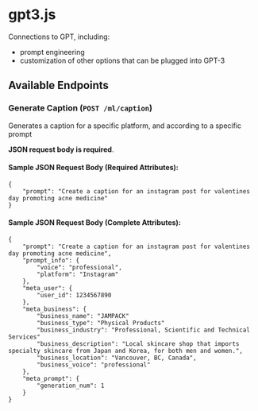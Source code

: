 # gpt3.js
Connections to GPT, including:
- prompt engineering
- customization of other options that can be plugged into GPT-3

## Available Endpoints

### Generate Caption (`POST /ml/caption`)
Generates a caption for a specific platform, and according to a specific prompt

**JSON request body is required**.

#### Sample JSON Request Body (Required Attributes):
```
{
    "prompt": "Create a caption for an instagram post for valentines day promoting acne medicine"
}
```

#### Sample JSON Request Body (Complete Attributes):
```
{
    "prompt": "Create a caption for an instagram post for valentines day promoting acne medicine",
    "prompt_info": {
        "voice": "professional",
        "platform": "Instagram"
    },
    "meta_user": {
        "user_id": 1234567890
    },
    "meta_business": {
        "business_name": "JAMPACK"
        "business_type": "Physical Products"
        "business_industry": "Professional, Scientific and Technical Services"
        "business_description": "Local skincare shop that imports specialty skincare from Japan and Korea, for both men and women.",
        "business_location": "Vancouver, BC, Canada",
        "business_voice": "professional"
    },
    "meta_prompt": {
        "generation_num": 1
    }
}
```